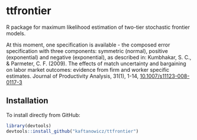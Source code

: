 # ttfrontier
R package for maximum likelihood estimation of two-tier stochastic frontier models.

At this moment, one specification is available - the composed error specification with three components: symmetric (normal), positive (exponential) and negative (exponential), as described in: Kumbhakar, S. C., & Parmeter, C. F. (2009). The effects of match uncertainty and bargaining on labor market outcomes: evidence from firm and worker specific estimates. Journal of Productivity Analysis, 31(1), 1-14, [10.1007/s11123-008-0117-3](https://doi.org/10.1007/s11123-008-0117-3)

## Installation
To install directly from GitHub:

``` r
library(devtools)
devtools::install_github("kaftanowicz/ttfrontier")
```
